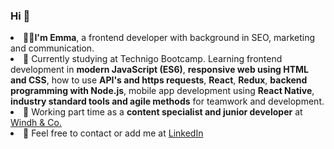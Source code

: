 ### Hi 👋

<li>
  👩‍💻<strong>I'm Emma</strong>, a frontend developer with background in SEO, marketing and communication.</li>

<li>🌱 Currently studying at Technigo Bootcamp. Learning frontend development in <strong>modern JavaScript (ES6)</strong>, <strong>responsive web using HTML and CSS</strong>, how to use <strong>API's and https requests</strong>, <strong>React</strong>, <strong>Redux</strong>, <strong>backend programming with Node.js</strong>, mobile app development using <strong>React Native</strong>, <strong>industry standard tools and agile methods</strong> for teamwork and development.</li>

<li>
  🙋 Working part time as a <strong>content specialist and junior developer</strong> at <a href="https://windh-co.se/">Windh & Co.</a> 
</li>

<li>💬 Feel free to contact or add me at <a href="https://www.linkedin.com/in/emmalindell4/">LinkedIn</a></li>
